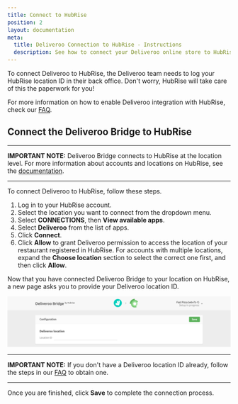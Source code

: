 ```yaml
---
title: Connect to HubRise
position: 2
layout: documentation
meta:
  title: Deliveroo Connection to HubRise - Instructions
  description: See how to connect your Deliveroo online store to HubRise. Connection is simple. Send the link of your Deliveroo page to HubRise and follow a few steps to connect.
---
```


To connect Deliveroo to HubRise, the Deliveroo team needs to log your HubRise location ID in their back office.
Don't worry, HubRise will take care of this the paperwork for you!

For more information on how to enable Deliveroo integration with HubRise, check our [FAQ](/apps/deliveroo/faqs/request-deliveroo-api-activation/).

## Connect the Deliveroo Bridge to HubRise

---

**IMPORTANT NOTE:** Deliveroo Bridge connects to HubRise at the location level. For more information about accounts and locations on HubRise, see the [documentation](https://www.hubrise.com/docs/getting-started/#accounts-and-locations).

---

To connect Deliveroo to HubRise, follow these steps.

1. Log in to your HubRise account.
1. Select the location you want to connect from the dropdown menu.
1. Select **CONNECTIONS**, then **View available apps**.
1. Select **Deliveroo** from the list of apps.
1. Click **Connect**.
1. Click **Allow** to grant Deliveroo permission to access the location of your restaurant registered in HubRise. For accounts with multiple locations, expand the **Choose location** section to select the correct one first, and then click **Allow**.

Now that you have connected Deliveroo Bridge to your location on HubRise, a new page asks you to provide your Deliveroo location ID.

![Deliveroo location ID](../images/001-en-location-id.png)

---

**IMPORTANT NOTE:** If you don't have a Deliveroo location ID already, follow the steps in our [FAQ](/apps/deliveroo/faqs/request-deliveroo-api-activation/) to obtain one.

---

Once you are finished, click **Save** to complete the connection process.

[comment]: # 'How can a restaurant get a location ID? 
Do they need to ask Deliveroo for it? If so, who should they contact? 
Or can they find it in the Deliveroo back office, how?'
